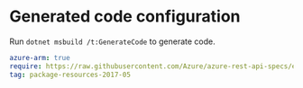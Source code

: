 # Generated code configuration

Run `dotnet msbuild /t:GenerateCode` to generate code.

``` yaml
azure-arm: true
require: https://raw.githubusercontent.com/Azure/azure-rest-api-specs/ea1dc6beb3302923971b5a8593b2faa5a96dd65c/specification/resources/resource-manager/readme.md
tag: package-resources-2017-05
```
